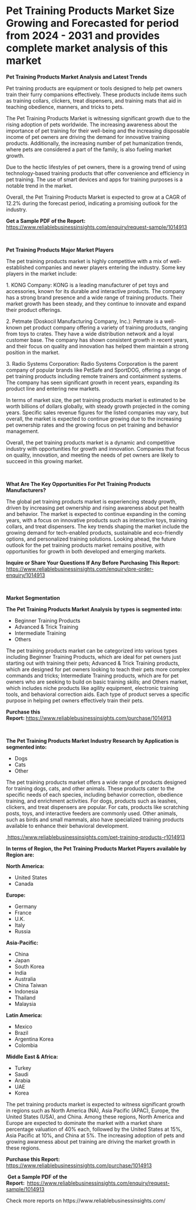 <p><h1>Pet Training Products Market Size Growing and Forecasted for period from 2024 - 2031 and provides complete market analysis of this market</h1></p><p><strong>Pet Training Products Market Analysis and Latest Trends</strong></p>
<p><p>Pet training products are equipment or tools designed to help pet owners train their furry companions effectively. These products include items such as training collars, clickers, treat dispensers, and training mats that aid in teaching obedience, manners, and tricks to pets.</p><p>The Pet Training Products Market is witnessing significant growth due to the rising adoption of pets worldwide. The increasing awareness about the importance of pet training for their well-being and the increasing disposable income of pet owners are driving the demand for innovative training products. Additionally, the increasing number of pet humanization trends, where pets are considered a part of the family, is also fueling market growth.</p><p>Due to the hectic lifestyles of pet owners, there is a growing trend of using technology-based training products that offer convenience and efficiency in pet training. The use of smart devices and apps for training purposes is a notable trend in the market.</p><p>Overall, the Pet Training Products Market is expected to grow at a CAGR of 12.2% during the forecast period, indicating a promising outlook for the industry.</p></p>
<p><strong>Get a Sample PDF of the Report:&nbsp;</strong> <a href="https://www.reliablebusinessinsights.com/enquiry/request-sample/1014913">https://www.reliablebusinessinsights.com/enquiry/request-sample/1014913</a></p>
<p>&nbsp;</p>
<p><strong>Pet Training Products Major Market Players</strong></p>
<p><p>The pet training products market is highly competitive with a mix of well-established companies and newer players entering the industry. Some key players in the market include:</p><p>1. KONG Company: KONG is a leading manufacturer of pet toys and accessories, known for its durable and interactive products. The company has a strong brand presence and a wide range of training products. Their market growth has been steady, and they continue to innovate and expand their product offerings.</p><p>2. Petmate (Doskocil Manufacturing Company, Inc.): Petmate is a well-known pet product company offering a variety of training products, ranging from toys to crates. They have a wide distribution network and a loyal customer base. The company has shown consistent growth in recent years, and their focus on quality and innovation has helped them maintain a strong position in the market.</p><p>3. Radio Systems Corporation: Radio Systems Corporation is the parent company of popular brands like PetSafe and SportDOG, offering a range of pet training products including remote trainers and containment systems. The company has seen significant growth in recent years, expanding its product line and entering new markets.</p><p>In terms of market size, the pet training products market is estimated to be worth billions of dollars globally, with steady growth projected in the coming years. Specific sales revenue figures for the listed companies may vary, but overall, the market is expected to continue growing due to the increasing pet ownership rates and the growing focus on pet training and behavior management.</p><p>Overall, the pet training products market is a dynamic and competitive industry with opportunities for growth and innovation. Companies that focus on quality, innovation, and meeting the needs of pet owners are likely to succeed in this growing market.</p></p>
<p>&nbsp;</p>
<p><strong>What Are The Key Opportunities For Pet Training Products Manufacturers?</strong></p>
<p><p>The global pet training products market is experiencing steady growth, driven by increasing pet ownership and rising awareness about pet health and behavior. The market is expected to continue expanding in the coming years, with a focus on innovative products such as interactive toys, training collars, and treat dispensers. The key trends shaping the market include the growing demand for tech-enabled products, sustainable and eco-friendly options, and personalized training solutions. Looking ahead, the future outlook for the pet training products market remains positive, with opportunities for growth in both developed and emerging markets.</p></p>
<p><strong>Inquire or Share Your Questions If Any Before Purchasing This Report:</strong> <a href="https://www.reliablebusinessinsights.com/enquiry/pre-order-enquiry/1014913">https://www.reliablebusinessinsights.com/enquiry/pre-order-enquiry/1014913</a></p>
<p>&nbsp;</p>
<p><strong>Market Segmentation</strong></p>
<p><strong>The Pet Training Products Market Analysis by types is segmented into:</strong></p>
<p><ul><li>Beginner Training Products</li><li>Advanced & Trick Training</li><li>Intermediate Training</li><li>Others</li></ul></p>
<p><p>The pet training products market can be categorized into various types including Beginner Training Products, which are ideal for pet owners just starting out with training their pets; Advanced & Trick Training products, which are designed for pet owners looking to teach their pets more complex commands and tricks; Intermediate Training products, which are for pet owners who are seeking to build on basic training skills; and Others market, which includes niche products like agility equipment, electronic training tools, and behavioral correction aids. Each type of product serves a specific purpose in helping pet owners effectively train their pets.</p></p>
<p><strong>Purchase this Report:&nbsp;</strong><a href="https://www.reliablebusinessinsights.com/purchase/1014913">https://www.reliablebusinessinsights.com/purchase/1014913</a></p>
<p>&nbsp;</p>
<p><strong>The Pet Training Products Market Industry Research by Application is segmented into:</strong></p>
<p><ul><li>Dogs</li><li>Cats</li><li>Other</li></ul></p>
<p><p>The pet training products market offers a wide range of products designed for training dogs, cats, and other animals. These products cater to the specific needs of each species, including behavior correction, obedience training, and enrichment activities. For dogs, products such as leashes, clickers, and treat dispensers are popular. For cats, products like scratching posts, toys, and interactive feeders are commonly used. Other animals, such as birds and small mammals, also have specialized training products available to enhance their behavioral development.</p></p>
<p><a href="https://www.reliablebusinessinsights.com/pet-training-products-r1014913">&nbsp;https://www.reliablebusinessinsights.com/pet-training-products-r1014913</a></p>
<p><strong>In terms of Region, the Pet Training Products Market Players available by Region are:</strong></p>
<p>
    <p> <strong> North America: </strong>
        <ul>
            <li>United States</li>
            <li>Canada</li>
        </ul>
        </p> 
    <p> <strong> Europe: </strong>
        <ul>
            <li>Germany</li>
            <li>France</li>
            <li>U.K.</li>
            <li>Italy</li>
            <li>Russia</li>
        </ul>
        </p> 
    <p> <strong> Asia-Pacific: </strong>
        <ul>
            <li>China</li>
            <li>Japan</li>
            <li>South Korea</li>
            <li>India</li>
            <li>Australia</li>
            <li>China Taiwan</li>
            <li>Indonesia</li>
            <li>Thailand</li>
            <li>Malaysia</li>
        </ul>
        </p> 
    <p> <strong> Latin America: </strong>
        <ul>
            <li>Mexico</li>
            <li>Brazil</li>
            <li>Argentina Korea</li>
            <li>Colombia</li>
        </ul>
        </p> 
    <p> <strong> Middle East & Africa: </strong>
        <ul>
            <li>Turkey</li>
            <li>Saudi</li>
            <li>Arabia</li>
            <li>UAE</li>
            <li>Korea</li>
        </ul>
    </p>
    </p>
<p><p>The pet training products market is expected to witness significant growth in regions such as North America (NA), Asia Pacific (APAC), Europe, the United States (USA), and China. Among these regions, North America and Europe are expected to dominate the market with a market share percentage valuation of 40% each, followed by the United States at 15%, Asia Pacific at 10%, and China at 5%. The increasing adoption of pets and growing awareness about pet training are driving the market growth in these regions.</p></p>
<p><strong>Purchase this Report: </strong><a href="https://www.reliablebusinessinsights.com/purchase/1014913">https://www.reliablebusinessinsights.com/purchase/1014913</a></p>
<p>&nbsp;<strong>Get a Sample PDF of the Report:&nbsp;&nbsp;</strong><a href="https://www.reliablebusinessinsights.com/enquiry/request-sample/1014913">https://www.reliablebusinessinsights.com/enquiry/request-sample/1014913</a></p>
<p><strong></strong></p>
<p>Check more reports on https://www.reliablebusinessinsights.com/</p>